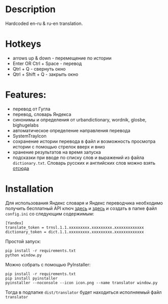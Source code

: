 # Description
Hardcoded en-ru & ru-en translation.

# Hotkeys
- arrows up & down - перемещение по истории
- Enter OR Ctrl + Space - перевод
- Qtrl + Q - свернуть окно
- Qtrl + Shift + Q - закрыть окно

# Features:
- перевод от Гугла
- перевод, словарь Яндекса
- синонимы и определения от urbandictionary, wordnik, glosbe, bighugelabs
- автоматическое определение направления перевода
- SystemTrayIcon
- сохранение истории перевода в файл и возможность просмотра истории с помощью стрелок вверх и вниз
- хранение результатов на время запуска
- подсказки при вводе по списку слов и выражений из файла `dictionary.txt`. Словарь русских и английских слов можно взять [отсюда](https://raw.githubusercontent.com/pymq/dictionaries/master/dictionary.txt)

# Installation
Для использования Яндекс словаря и Яндекс переводчика необходимо получить бесплатный API ключ [здесь](https://tech.yandex.ru/translate/doc/dg/concepts/api-keys-docpage/) и [здесь](https://tech.yandex.ru/keys/get/?service=dict) и создать в папке файл `config.ini` со следующим содержимым:
```
[Yandex]
translate_token = trnsl.1.1.xxxxxxxxx.xxxxxxxxx.xxxxxxxxxxxxx
dictionary_token = dict.1.1.xxxxxxxxx.xxxxxxxxx.xxxxxxxxxxxxx
```
Простой запуск:
```
pip install -r requirements.txt
python window.py
```
Можно собрать с помощью PyInstaller:
```
pip install -r requirements.txt
pip install pyinstaller
pyinstaller --noconsole --icon icon.png --name translator window.py
```
Тогда в подпапке `dist/translator` будет находиться исполняемый файл `translator`
